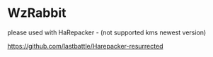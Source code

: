 # WzRabbit

please used with HaRepacker - (not supported kms newest version)

https://github.com/lastbattle/Harepacker-resurrected
